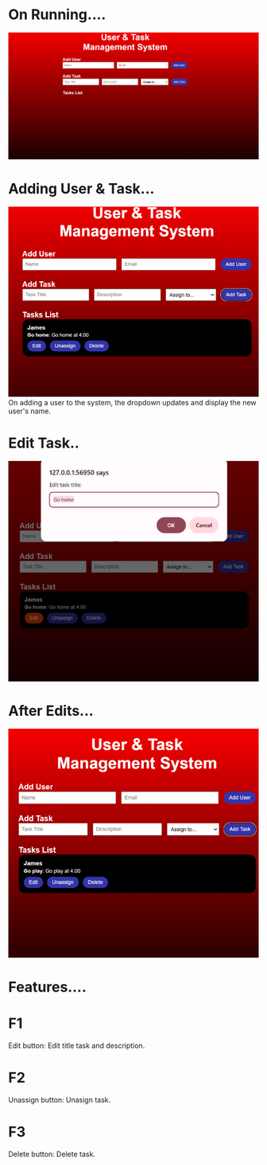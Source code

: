 # On Running....
![Run](<Screenshot 2025-05-23 163222.png>)
# Adding User & Task...
![alt text](<Screenshot 2025-05-23 163633.png>)
On adding a user to the system, the dropdown updates and display the new user's name. 
# Edit Task..
![alt text](<Screenshot 2025-05-23 164044.png>)
# After Edits...
![alt text](<Screenshot 2025-05-23 164239.png>)
# Features....
# F1
Edit button: Edit title task and description.
# F2 
Unassign button: Unasign task.
# F3
Delete button: Delete task.
